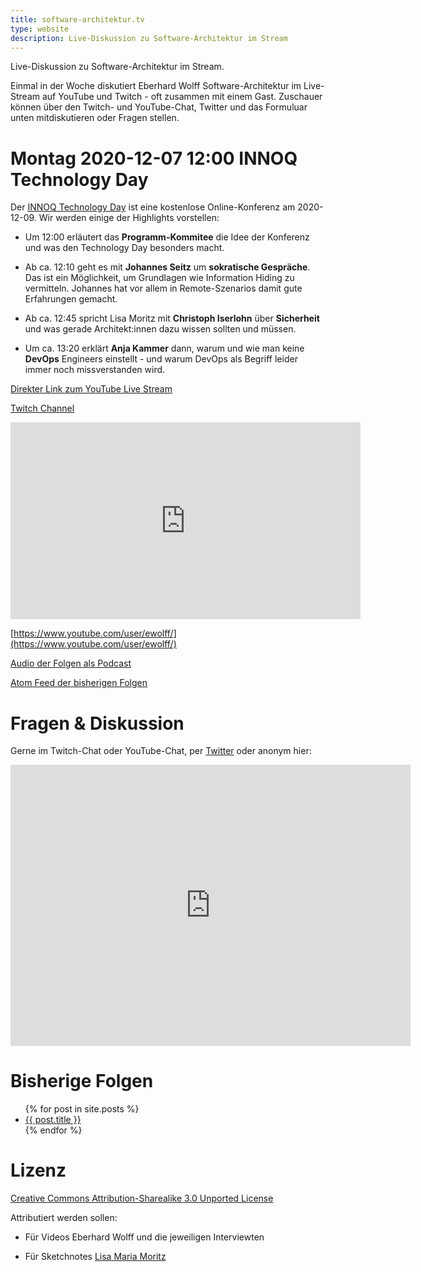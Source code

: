 ```yaml
---
title: software-architektur.tv
type: website
description: Live-Diskussion zu Software-Architektur im Stream
---
```


Live-Diskussion zu Software-Architektur im Stream. 

Einmal in der Woche diskutiert Eberhard Wolff Software-Architektur im
Live-Stream auf YouTube und Twitch - oft zusammen mit einem
Gast. Zuschauer können über den Twitch- und YouTube-Chat, Twitter und
das Formuluar unten mitdiskutieren oder Fragen
stellen. 

# Montag 2020-12-07 12:00 INNOQ Technology Day

Der [INNOQ Technology Day](https://technologyday.innoq.com/) ist eine
kostenlose Online-Konferenz am 2020-12-09. Wir werden einige der
Highlights vorstellen:

* Um 12:00 erläutert das **Programm-Kommitee** die Idee der Konferenz und
  was den Technology Day besonders macht.
  
* Ab ca. 12:10 geht es mit **Johannes Seitz** um **sokratische Gespräche**. Das
  ist ein Möglichkeit, um Grundlagen wie Information Hiding zu
  vermitteln. Johannes hat vor allem in Remote-Szenarios damit gute
  Erfahrungen gemacht.
  
* Ab ca. 12:45 spricht Lisa Moritz mit **Christoph Iserlohn** über
  **Sicherheit** und was gerade Architekt:innen dazu wissen sollten und
  müssen.
  
* Um ca. 13:20 erklärt **Anja Kammer** dann, warum und wie man keine
  **DevOps** Engineers einstellt - und warum DevOps als Begriff leider
  immer noch missverstanden wird.

[Direkter Link zum YouTube Live Stream](https://www.youtube.com/watch?v=jfDI8w_yQQ8)

[Twitch Channel](https://www.twitch.tv/ebrwolff)

<div class="embed-container">
	<iframe width="560" height="315"
src="https://www.youtube.com/embed/kb0fjEVPq9M" frameborder="0"
allow="accelerometer; autoplay; encrypted-media; gyroscope;
       picture-in-picture" allowfullscreen></iframe>
</div>

[https://www.youtube.com/user/ewolff/](https://www.youtube.com/user/ewolff/)

[Audio der Folgen als Podcast](podcast.html)

[Atom Feed der bisherigen Folgen](feed.xml)

# Fragen & Diskussion

Gerne im Twitch-Chat oder YouTube-Chat, per [Twitter](https://twitter.com/ewolff) oder anonym
hier:

<div class="embed-container">
<div class="ratio4x3">
<iframe
src="https://docs.google.com/forms/d/e/1FAIpQLSf0xIZkNG_wRJ0IiobVcO3Z-q3dQMcwYTww0wgiWCupZCKM4A/viewform?embedded=true"
width="640" height="450" frameborder="0" marginheight="0"
marginwidth="0">Loading…</iframe>
</div>
</div>

# Bisherige Folgen

<ul>
{% for post in site.posts %}
   <li>
   <a href="{{ post.url }}">{{ post.title }}</a>
   </li>
{% endfor %}
</ul>

# Lizenz

[Creative Commons Attribution-Sharealike 3.0 Unported
License](http://creativecommons.org/licenses/by-sa/3.0/)

Attributiert werden sollen:

* Für Videos Eberhard Wolff und die jeweiligen Interviewten

* Für Sketchnotes [Lisa Maria Moritz](https://twitter.com/Teapot4181)
